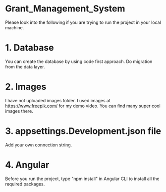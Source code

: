 # Grant_Management_System

Please look into the following if you are trying to run the project in your local machine. 


# 1. Database 

You can create the database by using code first approach. Do migration from the data layer.

# 2. Images
I have not uploaded images folder. I used images at https://www.freepik.com/ for my demo video. You can find many super cool images there.
 
# 3. appsettings.Development.json file

Add your own connection string. 

# 4. Angular 

Before you run the project, type "npm install" in Angular CLI to install all the required packages. 
